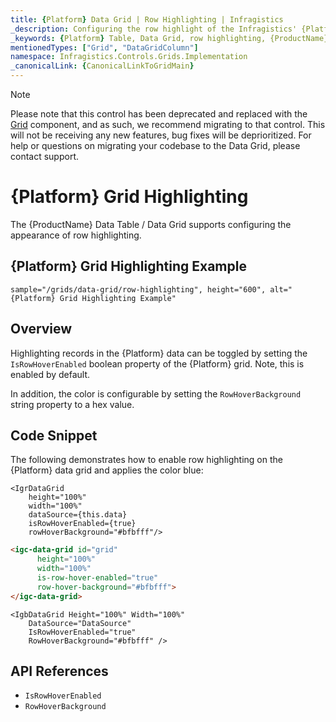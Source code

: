 ```yaml
---
title: {Platform} Data Grid | Row Highlighting | Infragistics
_description: Configuring the row highlight of the Infragistics' {Platform} data grid on mouse over. Learn how to configure row highlight for the {ProductName} table.
_keywords: {Platform} Table, Data Grid, row highlighting, {ProductName}, Infragistics
mentionedTypes: ["Grid", "DataGridColumn"]
namespace: Infragistics.Controls.Grids.Implementation
_canonicalLink: {CanonicalLinkToGridMain}
---
```


<!-- Blazor, WebComponents -->

> [!Note]
Please note that this control has been deprecated and replaced with the [Grid](../data-grid.md) component, and as such, we recommend migrating to that control. This will not be receiving any new features, bug fixes will be deprioritized. For help or questions on migrating your codebase to the Data Grid, please contact support.

<!-- end: Blazor, WebComponents -->

# {Platform} Grid Highlighting

The {ProductName} Data Table / Data Grid supports configuring the appearance of row highlighting.

## {Platform} Grid Highlighting Example


`sample="/grids/data-grid/row-highlighting", height="600", alt="{Platform} Grid Highlighting Example"`



<div class="divider--half"></div>

## Overview

Highlighting records in the {Platform} data can be toggled by setting the `IsRowHoverEnabled` boolean property of the {Platform} grid. Note, this is enabled by default.

In addition, the color is configurable by setting the `RowHoverBackground` string property to a hex value.

## Code Snippet

The following demonstrates how to enable row highlighting on the {Platform} data grid and applies the color blue:

```tsx
<IgrDataGrid
    height="100%"
    width="100%"
    dataSource={this.data}
    isRowHoverEnabled={true}
    rowHoverBackground="#bfbfff"/>
```

```html
<igc-data-grid id="grid"
      height="100%"
      width="100%"
      is-row-hover-enabled="true"
      row-hover-background="#bfbfff">
</igc-data-grid>
```

```razor
<IgbDataGrid Height="100%" Width="100%"
    DataSource="DataSource"
    IsRowHoverEnabled="true"
    RowHoverBackground="#bfbfff" />
```

## API References

 - `IsRowHoverEnabled`
 - `RowHoverBackground`
